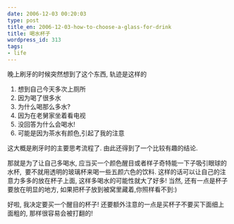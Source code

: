 ```yaml
---
date: 2006-12-03 00:20:03
type: post
title_en: 2006-12-03-how-to-choose-a-glass-for-drink
title: 喝水杯子
wordpress_id: 313
tags:
- life
---
```


晚上刷牙的时候突然想到了这个东西, 轨迹是这样的
	
1. 想到自己今天多次上厕所
2. 因为喝了很多水
3. 为什么喝那么多水?
4. 因为在老舅家坐着看电视
5. 没回答为什么会喝水!
6. 可能是因为茶水有颜色,引起了我的注意

这大概是刷牙时的主要思考流程了. 由此还得到了一个比较有趣的结论.

那就是为了让自己多喝水, 应当买一个颜色醒目或者样子奇特能一下子吸引眼球的水杯,  要不就用透明的玻璃杯来喝一些五颜六色的饮料. 这样的话可以让自己的注意力多多的放在杯子上面, 这样多喝水的可能性就大了好多! 当然, 还有一点是杯子要放在明显的地方, 如果把杯子放到被窝里藏着,你照样看不到:)

好啦, 我决定要买一个醒目的杯子! 还要额外注意的一点是买杯子不要买下面细上面粗的, 那样很容易会被打翻的!
